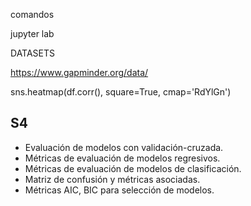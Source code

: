 comandos

jupyter lab


DATASETS

https://www.gapminder.org/data/


sns.heatmap(df.corr(), square=True, cmap='RdYlGn')

## S4
- Evaluación de modelos con validación-cruzada.
- Métricas de evaluación de modelos regresivos.
- Métricas de evaluación de modelos de clasificación.
- Matriz de confusión y métricas asociadas.
- Métricas AIC, BIC para selección de modelos.